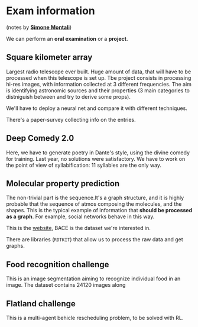 # Exam information

(notes by [**Simone Montali**](monta.li))

We can perform an **oral examination** or a **project**.

## Square kilometer array

Largest radio telescope ever built. Huge amount of data, that will have to be processed when this telescope is set up. Tbe project consists in processing hi-res images, with information collected at 3 different frequencies. The aim is identifying astronomic sources and their properties (3 main categories to distniguish between and try to derive some props).

We'll have to deploy a neural net and compare it with different techniques. 

There's a paper-survey collecting info on the entries.

## Deep Comedy 2.0

Here, we have to generate poetry in Dante's style, using the divine comedy for training. Last year, no solutions were satisfactory. We have to work on the point of view of syllabification: 11 syllables are the only way.

## Molecular property prediction

The non-trivial part is the sequence.It's a graph structure, and it is highly probable that the sequence of atmos composing the molecules, and the shapes. This is the typical example of information that **should be processed as a graph**. For example, social networks behave in this way.

This is the [website](http://moleculenet.ai), BACE is the dataset we're interested in.

There are libraries (`RDTKIT`) that allow us to process the raw data and get graphs.

## Food recognition challenge

This is an image segmentation aiming to recognize individual food in an image. The dataset contains 24120 images along

## Flatland challenge

This is a multi-agent behicle rescheduling problem, to be solved with RL.

